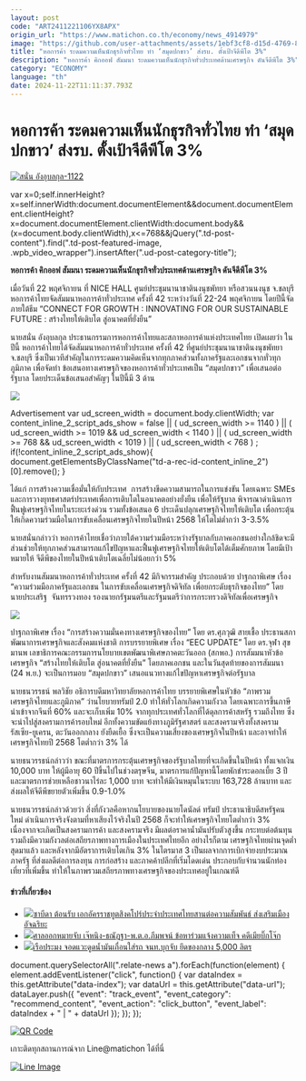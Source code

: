 ```yaml
---
layout: post
code: "ART2411221106YX8APX"
origin_url: "https://www.matichon.co.th/economy/news_4914979"
image: "https://github.com/user-attachments/assets/1ebf3cf8-d15d-4769-8655-cdc3495efd35"
title: "หอการค้า ระดมความเห็นนักธุรกิจทั่วไทย ทำ ‘สมุดปกขาว’ ส่งรบ. ตั้งเป้าจีดีพีโต 3%"
description: "หอการค้า คิกออฟ สัมมนา ระดมความเห็นนักธุรกิจทั่วประเทศด้านเศรษฐกิจ ดันจีดีพีโต 3%"
category: "ECONOMY"
language: "th"
date: 2024-11-22T11:11:37.793Z
---
```


# หอการค้า ระดมความเห็นนักธุรกิจทั่วไทย ทำ ‘สมุดปกขาว’ ส่งรบ. ตั้งเป้าจีดีพีโต 3%

[![](https://www.matichon.co.th/wp-content/uploads/2024/11/สนั่น-อังอุบลกุล-1122.jpg "สนั่น อังอุบลกุล-1122")](https://www.matichon.co.th/wp-content/uploads/2024/11/สนั่น-อังอุบลกุล-1122.jpg)

var x=0;self.innerHeight?x=self.innerWidth:document.documentElement&&document.documentElement.clientHeight?x=document.documentElement.clientWidth:document.body&&(x=document.body.clientWidth),x<=768&&jQuery(".td-post-content").find(".td-post-featured-image, .wpb\_video\_wrapper").insertAfter(".ud-post-category-title");

**หอการค้า คิกออฟ สัมมนา ระดมความเห็นนักธุรกิจทั่วประเทศด้านเศรษฐกิจ ดันจีดีพีโต 3%**

เมื่อวันที่ 22 พฤศจิกายน ที่ NICE HALL ศูนย์ประชุมนานาชาตินงนุชพัทยา หรือสวนนงนุช จ.ชลบุรี หอการค้าไทยจัดสัมมนาหอการค้าทั่วประเทศ ครั้งที่ 42 ระหว่างวันที่ 22-24 พฤศจิกายน โดยปีนี้จัดภายใต้ธีม “CONNECT FOR GROWTH : INNOVATING FOR OUR SUSTAINABLE FUTURE : สร้างไทยให้เติบโต สู่อนาคตที่ยั่งยืน”

นายสนั่น อังอุบลกุล ประธานกรรมการหอการค้าไทยและสภาหอการค้าแห่งประเทศไทย เปิดเผยว่า ในปีนี้ หอการค้าไทยได้จัดสัมมนาหอการค้าทั่วประเทศ ครั้งที่ 42 ที่ศูนย์ประชุมนานาชาตินงนุชพัทยา จ.ชลบุรี ซึ่งเป็นเวทีสำคัญในการระดมความคิดเห็นจากทุกภาคส่วนทั้งภาครัฐและเอกชนจากทั่วทุกภูมิภาค เพื่อจัดทำ ข้อเสนอทางเศรษฐกิจของหอการค้าทั่วประเทศเป็น “สมุดปกขาว” เพื่อเสนอต่อรัฐบาล โดยประเด็นข้อเสนอสำคัญๆ ในปีนี้มี 3 ด้าน

![](https://www.matichon.co.th/wp-content/uploads/2024/11/S__43368470_0.jpg)

Advertisement var ud\_screen\_width = document.body.clientWidth; var content\_inline\_2\_script\_ads\_show = false || ( ud\_screen\_width >= 1140 ) || ( ud\_screen\_width >= 1019 && ud\_screen\_width < 1140 ) || ( ud\_screen\_width >= 768 && ud\_screen\_width < 1019 ) || ( ud\_screen\_width < 768 ) ; if(!content\_inline\_2\_script\_ads\_show){ document.getElementsByClassName("td-a-rec-id-content\_inline\_2")\[0\].remove(); }

ได้แก่ การสร้างความเชื่อมั่นให้กับประเทศ  การสร้างขีดความสามารถในการแข่งขัน โดยเฉพาะ SMEs และการวางยุทธศาสตร์ประเทศเพื่อการเติบโตในอนาคตอย่างยั่งยืน เพื่อให้รัฐบาล พิจารณาดำเนินการฟื้นฟูเศรษฐกิจไทยในระยะเร่งด่วน รวมทั้งข้อเสนอ 6 ประเด็นปลุกเศรษฐกิจไทยให้เติบโต เพื่อกระตุ้นให้เกิดความร่วมมือในการขับเคลื่อนเศรษฐกิจไทยในปีหน้า 2568 ให้โตไม่ต่ำกว่า 3-3.5%

นายสนั่นกล่าวว่า หอการค้าไทยเชื่อว่าภายใต้ความร่วมมือระหว่างรัฐบาลกับภาคเอกชนอย่างใกล้ชิดจะมีส่วนช่วยให้ทุกภาคส่วนสามารถแก้ไขปัญหาและฟื้นฟูเศรษฐกิจไทยให้เติบโตได้เต็มศักยภาพ โดยมีเป้าหมายให้ จีดีพีของไทยในปีหน้าเติบโตเฉลี่ยไม่น้อยกว่า 5%

สำหรับงานสัมมนาหอการค้าทั่วประเทศ ครั้งที่ 42 มีกิจกรรมสำคัญ ประกอบด้วย ปาฐกถาพิเศษ เรื่อง “ความร่วมมือภาครัฐและเอกชน ในการขับเคลื่อนเศรษฐกิจดิจิทัล เพื่อยกระดับธุรกิจของไทย” โดย นายประเสริฐ  จันทรรวงทอง รองนายกรัฐมนตรีและรัฐมนตรีว่าการกระทรวงดิจิทัลเพื่อเศรษฐกิจ

![](https://www.matichon.co.th/wp-content/uploads/2024/11/S__43368469_0.jpg)

ปาฐกถาพิเศษ เรื่อง “การสร้างความมั่นคงทางเศรษฐกิจของไทย” โดย ดร.ศุภวุฒิ สายเชื้อ ประธานสภาพัฒนาการเศรษฐกิจและสังคมแห่งชาติ การบรรยายพิเศษ เรื่อง “EEC UPDATE” โดย ดร.จุฬา สุขมานพ เลขาธิการคณะกรรมการนโยบายเขตพัฒนาพิเศษภาคตะวันออก (สกพอ.) การสัมมนาหัวข้อเศรษฐกิจ “สร้างไทยให้เติบโต สู่อนาคตที่ยั่งยืน” โดยภาคเอกชน และในวันสุดท้ายของการสัมมนา (24 พ.ย.) จะเป็นการมอบ “สมุดปกขาว” เสนอแนวทางแก้ไขปัญหาเศรษฐกิจต่อรัฐบาล

นายธนวรรธน์ พลวิชัย อธิการบดีมหาวิทยาลัยหอการค้าไทย บรรยายพิเศษในหัวข้อ “ภาพรวมเศรษฐกิจไทยและภูมิภาค” ว่านโยบายทรัมป์ 2.0 ทำให้ทั่วโลกเกิดความกังวล โดยเฉพาะการขึ้นภาษีนำเข้าจากจีนที่ 60% และจะเก็บเพิ่ม 10% จากทุกประเทศทั่วโลกที่ได้ดุลการค้าสหรัฐ รวมถึงไทย ซึ่งจะนำไปสู่สงครามการค้ารอบใหม่ อีกทั้งความขัดแย้งทางภูมิรัฐศาสตร์ และสงครามจริงทั้งสงครามรัสเซีย-ยูเครน, ตะวันออกกลาง ยังยืดเยื้อ ซึ่งจะเป็นความเสี่ยงของเศรษฐกิจในปีหน้า และอาจทำให้เศรษฐกิจไทยปี 2568 โตต่ำกว่า 3% ได้

นายธนวรรธน์กล่าวว่า ขณะที่มาตรการกระตุ้นเศรษฐกิจของรัฐบาลไทยที่จะเกิดขึ้นในปีหน้า ทั้งแจกเงิน 10,000 บาท ให้ผู้มีอายุ 60 ปีขึ้นไปในช่วงตรุษจีน, มาตรการแก้ปัญหานี้โดยพักชำระดอกเบี้ย 3 ปี และมาตรการช่วยเหลือชาวนาไร่ละ 1,000 บาท จะทำให้มีเงินหมุนในระบบ 163,728 ล้านบาท และส่งผลให้จีดีพีขยายตัวเพิ่มขึ้น 0.9-1.0%

นายธนวรรธน์กล่าวด้วยว่า สิ่งที่กังวลคือหากนโยบายของนายโดนัลด์ ทรัมป์ ประธานาธิบดีสหรัฐคนใหม่ ดำเนินการจริงจังตามที่หาเสียงไว้จริงในปี 2568 ก็จะทำให้เศรษฐกิจไทยโตต่ำกว่า 3% เนื่องจากจะเกิดเป็นสงครามการค้า และสงครามจริง มีผลต่อราคาน้ำมันปรับตัวสูงขึ้น กระทบต่อต้นทุน รวมถึงมีความกังวลต่อเสถียรภาพทางการเมืองในประเทศไทยอีก อย่างไรก็ตาม เศรษฐกิจไทยผ่านจุดต่ำสุดมาแล้ว และหลังจากมีอัตราการเติบโตเกิน 3% ในไตรมาส 3 เป็นผลจากการเบิกจ่ายงบประมาณภาครัฐ ที่ส่งผลดีต่อการลงทุน การก่อสร้าง และภาคค้าปลีกที่เริ่มโดดเด่น ประกอบกับจำนวนนักท่องเที่ยวที่เพิ่มขึ้น ทำให้ในภาพรวมเสถียรภาพทางเศรษฐกิจของประเทศอยู่ในเกณฑ์ดี

#### ข่าวที่เกี่ยวข้อง

*   [![](https://www.matichon.co.th/wp-content/uploads/2024/11/1-287.jpg)ซาบีดา ต้อนรับ เอกอัครราชทูตสิงคโปร์ประจำประเทศไทยสานต่อความสัมพันธ์ ส่งเสริมเมืองอัจฉริยะ](https://www.matichon.co.th/politics/news_4914978)
*   [![](https://www.matichon.co.th/wp-content/uploads/2024/11/595-5.jpg)ศาลออกหมายจับ เจ๊หนิง-ธณัฎฐา-พ.ต.อ.ภีมพจน์ ข้อหาร่วมแจ้งความเท็จ คดีเมียบิ๊กโจ๊ก](https://www.matichon.co.th/local/crime/news_4914898)
*   [![](https://www.matichon.co.th/wp-content/uploads/2024/11/waedude1.jpg)เรือประมง จอดแวะดูดน้ำมันเถื่อนใส่รถ จนท.บุกจับ ยึดของกลาง 5,000 ลิตร](https://www.matichon.co.th/region/news_4914785)

document.querySelectorAll(".relate-news a").forEach(function(element) { element.addEventListener("click", function() { var dataIndex = this.getAttribute("data-index"); var dataUrl = this.getAttribute("data-url"); dataLayer.push({ "event": "track\_event", "event\_category": "recommend\_content", "event\_action": "click\_button", "event\_label": dataIndex + " | " + dataUrl }); }); });

[![QR Code](https://www.matichon.co.th/wp-content/uploads/2023/07/wob1371z.jpg)](https://lin.ee/ht0nDxX)

เกาะติดทุกสถานการณ์จาก Line@matichon ได้ที่นี่

[![Line Image](https://www.matichon.co.th/wp-content/uploads/2023/07/th.png)](https://lin.ee/ht0nDxX)